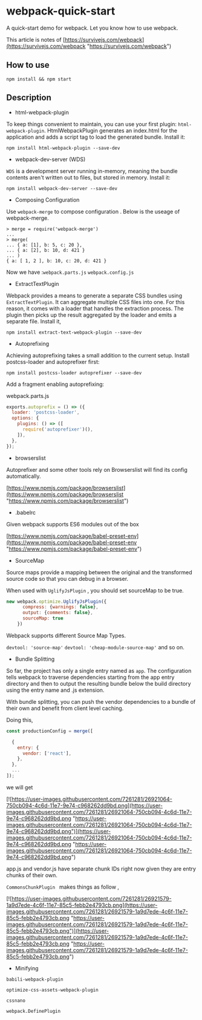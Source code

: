 # webpack-quick-start
A quick-start demo for webpack.  Let you know how to use webpack.

This article is notes of [https://survivejs.com/webpack](https://survivejs.com/webpack "https://survivejs.com/webpack")

## How to use
`npm install && npm start`

## Description
- html-webpack-plugin

To keep things convenient to maintain, you can use your first plugin: `html-webpack-plugin`. HtmlWebpackPlugin generates an index.html for the application and adds a script tag to load the generated bundle. Install it:

`npm install html-webpack-plugin --save-dev`

- webpack-dev-server (WDS)

`WDS` is a development server running in-memory, meaning the bundle contents aren't written out to files, but stored in memory. Install it:

`npm install webpack-dev-server --save-dev`

- Composing Configuration

Use `webpack-merge` to compose configuration . Below is the useage of webpack-merge.

```shell
> merge = require('webpack-merge')
...
> merge(
... { a: [1], b: 5, c: 20 },
... { a: [2], b: 10, d: 421 }
... )
{ a: [ 1, 2 ], b: 10, c: 20, d: 421 }
```

Now we have :`webpack.parts.js`  `webpack.config.js`

- ExtractTextPlugin

Webpack provides a means to generate a separate CSS bundles using `ExtractTextPlugin`. It can aggregate multiple CSS files into one. For this reason, it comes with a loader that handles the extraction process. The plugin then picks up the result aggregated by the loader and emits a separate file. Install it,

`npm install extract-text-webpack-plugin --save-dev`

- Autoprefixing

Achieving autoprefixing takes a small addition to the current setup. Install postcss-loader and autoprefixer first:

`npm install postcss-loader autoprefixer --save-dev`

Add a fragment enabling autoprefixing:

webpack.parts.js

```javascript
exports.autoprefix = () => ({
  loader: 'postcss-loader',
  options: {
    plugins: () => ([
      require('autoprefixer')(),
    ]),
  },
});
```

- browserslist

Autoprefixer and some other tools rely on Browserslist will find its config automatically.

[https://www.npmjs.com/package/browserslist](https://www.npmjs.com/package/browserslist "https://www.npmjs.com/package/browserslist")

- .babelrc

Given webpack supports ES6 modules out of the box

[https://www.npmjs.com/package/babel-preset-env](https://www.npmjs.com/package/babel-preset-env "https://www.npmjs.com/package/babel-preset-env")

- SourceMap

Source maps  provide a mapping between the original and the transformed source code so that you can debug in a browser.

When used with  `UglifyJsPlugin` , you should set sourceMap to be true.
```javascript
new webpack.optimize.UglifyJsPlugin({
      compress: {warnings: false},
      output: {comments: false},
      sourceMap: true
    })
```

Webpack supports  different Source Map Types.

`devtool: 'source-map'`  `devtool: 'cheap-module-source-map'` and so on.

- Bundle Splitting

So far, the project has only a single entry named as `app`. The configuration tells webpack to traverse dependencies starting from the app entry directory and then to output the resulting bundle below the build directory using the entry name and .js extension.

With bundle splitting, you can push the vendor dependencies to a bundle of their own and benefit from client level caching.

Doing this,

```javascript
const productionConfig = merge([

  {
    entry: {
      vendor: ['react'],
    },
  },
  ...
]);
```
we will get

[![https://user-images.githubusercontent.com/7261281/26921064-750cb094-4c6d-11e7-9e74-c968262dd9bd.png](https://user-images.githubusercontent.com/7261281/26921064-750cb094-4c6d-11e7-9e74-c968262dd9bd.png "https://user-images.githubusercontent.com/7261281/26921064-750cb094-4c6d-11e7-9e74-c968262dd9bd.png")](https://user-images.githubusercontent.com/7261281/26921064-750cb094-4c6d-11e7-9e74-c968262dd9bd.png "https://user-images.githubusercontent.com/7261281/26921064-750cb094-4c6d-11e7-9e74-c968262dd9bd.png")

app.js and vendor.js have separate chunk IDs right now given they are entry chunks of their own.

`CommonsChunkPlugin ` makes things as follow ,

[![https://user-images.githubusercontent.com/7261281/26921579-1a9d7ede-4c6f-11e7-85c5-febb2e4793cb.png](https://user-images.githubusercontent.com/7261281/26921579-1a9d7ede-4c6f-11e7-85c5-febb2e4793cb.png "https://user-images.githubusercontent.com/7261281/26921579-1a9d7ede-4c6f-11e7-85c5-febb2e4793cb.png")](https://user-images.githubusercontent.com/7261281/26921579-1a9d7ede-4c6f-11e7-85c5-febb2e4793cb.png "https://user-images.githubusercontent.com/7261281/26921579-1a9d7ede-4c6f-11e7-85c5-febb2e4793cb.png")

- Minifying

`babili-webpack-plugin`

`optimize-css-assets-webpack-plugin`

`cssnano`

`webpack.DefinePlugin`




































